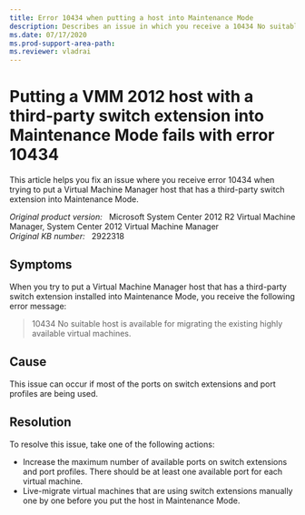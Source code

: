 ```yaml
---
title: Error 10434 when putting a host into Maintenance Mode
description: Describes an issue in which you receive a 10434 No suitable host is available for migrating the existing highly available virtual machines error.
ms.date: 07/17/2020
ms.prod-support-area-path: 
ms.reviewer: vladrai
---
```

# Putting a VMM 2012 host with a third-party switch extension into Maintenance Mode fails with error 10434

This article helps you fix an issue where you receive error 10434 when trying to put a Virtual Machine Manager host that has a third-party switch extension into Maintenance Mode.

_Original product version:_ &nbsp; Microsoft System Center 2012 R2 Virtual Machine Manager, System Center 2012 Virtual Machine Manager  
_Original KB number:_ &nbsp; 2922318

## Symptoms

When you try to put a Virtual Machine Manager host that has a third-party switch extension installed into Maintenance Mode, you receive the following error message:

> 10434 No suitable host is available for migrating the existing highly available virtual machines.

## Cause

This issue can occur if most of the ports on switch extensions and port profiles are being used.

## Resolution

To resolve this issue, take one of the following actions:

- Increase the maximum number of available ports on switch extensions and port profiles. There should be at least one available port for each virtual machine.
- Live-migrate virtual machines that are using switch extensions manually one by one before you put the host in Maintenance Mode.
